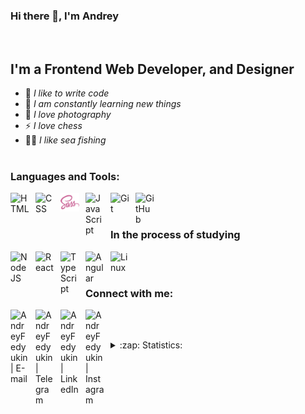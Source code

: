 ### Hi there 👋, I'm Andrey

<br />

## I'm a Frontend Web Developer, and Designer

- 💪 _I like to write code_
- 🥅 _I am constantly learning new things_
- 🎉 _I love photography_
- ⚡ _I love chess_
- 🤹🏽 _I like sea fishing_
  <br />
  <br />

### Languages and Tools:

<img align="left" alt="HTML" width="30px" style="padding-right:10px;" src="https://cdn.jsdelivr.net/gh/devicons/devicon/icons/html5/html5-plain.svg" />
<img align="left" alt="CSS" width="30px" style="padding-right:10px;" src="https://cdn.jsdelivr.net/gh/devicons/devicon/icons/css3/css3-plain.svg" />
<img align="left" alt="SASS" width="30px"  style="padding-right:10px;" src="https://raw.githubusercontent.com/github/explore/80688e429a7d4ef2fca1e82350fe8e3517d3494d/topics/sass/sass.png" />
<img align="left" alt="JavaScript" width="30px" style="padding-right:10px;" src="https://cdn.jsdelivr.net/gh/devicons/devicon/icons/javascript/javascript-plain.svg" />
<img align="left" alt="Git" width="30px" style="padding-right:10px;" src="https://cdn.jsdelivr.net/gh/devicons/devicon/icons/git/git-original.svg" />
<img align="left" alt="GitHub" width="30px" style="padding-right:10px;" src="https://cdn.jsdelivr.net/gh/devicons/devicon/icons/github/github-original.svg" />
<br />
<br />

### In the process of studying

<img align="left" alt="NodeJS" width="30px" style="margin-right:10px;" src="https://cdn.jsdelivr.net/gh/devicons/devicon/icons/nodejs/nodejs-original.svg" />
<img align="left" alt="React" width="30px" style="margin-right:10px;" src="https://cdn.jsdelivr.net/gh/devicons/devicon/icons/react/react-original.svg" />
<img align="left" alt="TypeScript" width="30px" style="margin-right:10px;" src="https://cdn.jsdelivr.net/gh/devicons/devicon/icons/typescript/typescript-plain.svg" />
<img align="left" alt="Angular" width="30px" style="margin-right:10px;" src="https://cdn.jsdelivr.net/gh/devicons/devicon/icons/angularjs/angularjs-plain.svg" />
<img align="left" alt="Linux" width="30px" style="margin-right:10px;" src="https://cdn.jsdelivr.net/gh/devicons/devicon/icons/linux/linux-original.svg" />
<br />
<br />

### Connect with me:

[<img align="left" alt="AndreyFedyukin | E-mail" width="30px" style="margin-right:10px;" src="https://cdn.jsdelivr.net/npm/simple-icons@3.13.0/icons/mail-dot-ru.svg" />][e-mail]
[<img align="left" alt="AndreyFedyukin | Telegram" width="30px" style="margin-right:10px;" src="https://cdn.jsdelivr.net/npm/simple-icons@3.13.0/icons/telegram.svg" />][telegram]
[<img align="left" alt="AndreyFedyukin | LinkedIn" width="30px" style="margin-right:10px;" src="https://cdn.jsdelivr.net/npm/simple-icons@v3/icons/linkedin.svg" />][linkedin]
[<img align="left" alt="AndreyFedyukin | Instagram" width="30px" style="margin-right:10px;" src="https://cdn.jsdelivr.net/npm/simple-icons@v3/icons/instagram.svg" />][instagram]
<br />
<br />

[e-mail]: mailto:andrey@fedyukin.com
[telegram]: https://t.me/andrey_fedyukin/
[linkedin]: http://linkedin.com/in/andrey-fedyukin-948040234/
[instagram]: https://www.instagram.com/andrey_fedyukin/

<details>
  <summary>:zap: Statistics:</summary>
   <img align="left" alt="codeSTACKr's GitHub Stats" src="https://github-readme-stats.vercel.app/api/top-langs/?username=AndreyFedyukin&langs_count=8&layout=compact" />
	 <br />
	 <br />
	 <img align="left" alt="codeSTACKr's GitHub Stats" src="https://github-readme-stats.vercel.app/api?username=AndreyFedyukin&show_icons=true" />
</details>
